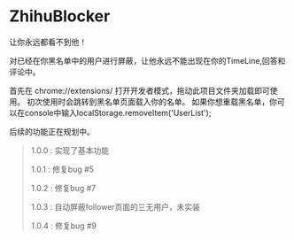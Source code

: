 # ZhihuBlocker
让你永远都看不到他！

对已经在你黑名单中的用户进行屏蔽，让他永远不能出现在你的TimeLine,回答和评论中。

首先在 chrome://extensions/ 打开开发者模式，拖动此项目文件夹加载即可使用。
初次使用时会跳转到黑名单页面载入你的名单。
如果你想重载黑名单，你可以在console中输入localStorage.removeItem('UserList');

后续的功能正在规划中。

>1.0.0 : 实现了基本功能
>
>1.0.1 : 修复bug #5
>
>1.0.2 : 修复bug #7
>
>1.0.3 : 自动屏蔽follower页面的三无用户，未实装
>
>1.0.4 : 修复bug #9

